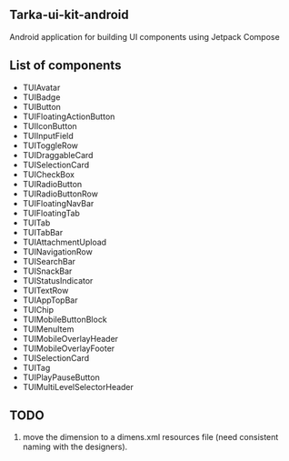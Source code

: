 ## Tarka-ui-kit-android
Android application for building UI components using Jetpack Compose

## List of components

- TUIAvatar
- TUIBadge
- TUIButton
- TUIFloatingActionButton
- TUIIconButton
- TUIInputField
- TUIToggleRow
- TUIDraggableCard
- TUISelectionCard
- TUICheckBox
- TUIRadioButton
- TUIRadioButtonRow
- TUIFloatingNavBar
- TUIFloatingTab
- TUITab
- TUITabBar
- TUIAttachmentUpload
- TUINavigationRow
- TUISearchBar
- TUISnackBar
- TUIStatusIndicator
- TUITextRow
- TUIAppTopBar
- TUIChip
- TUIMobileButtonBlock
- TUIMenuItem
- TUIMobileOverlayHeader
- TUIMobileOverlayFooter
- TUISelectionCard
- TUITag
- TUIPlayPauseButton
- TUIMultiLevelSelectorHeader

## TODO

1. move the dimension to a dimens.xml resources file (need consistent naming with the designers).


